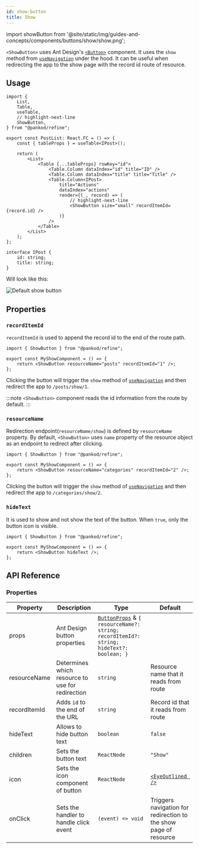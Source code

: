 ```yaml
---
id: show-button
title: Show
---
```


import showButton from '@site/static/img/guides-and-concepts/components/buttons/show/show.png';

`<ShowButton>` uses Ant Design's [`<Button>`](https://ant.design/components/button/) component. It uses the `show` method from [`useNavigation`](/api-references/hooks/navigation/useNavigation.md) under the hood. It can be useful when redirecting the app to the show page with the record id route of resource.

## Usage

```tsx
import {
    List,
    Table,
    useTable,
    // highlight-next-line
    ShowButton,
} from "@pankod/refine";

export const PostList: React.FC = () => {
    const { tableProps } = useTable<IPost>();

    return (
        <List>
            <Table {...tableProps} rowKey="id">
                <Table.Column dataIndex="id" title="ID" />
                <Table.Column dataIndex="title" title="Title" />
                <Table.Column<IPost>
                    title="Actions"
                    dataIndex="actions"
                    render={(_, record) => (
                        // highlight-next-line
                        <ShowButton size="small" recordItemId={record.id} />
                    )}
                />
            </Table>
        </List>
    );
};

interface IPost {
    id: string;
    title: string;
}
```

Will look like this:

<div class="img-container">
    <div class="window">
        <div class="control red"></div>
        <div class="control orange"></div>
        <div class="control green"></div>
    </div>
    <img src={showButton} alt="Default show button" />
</div>

## Properties

### `recordItemId`

`recordItemId` is used to append the record id to the end of the route path.

```tsx 
import { ShowButton } from "@pankod/refine";

export const MyShowComponent = () => {
    return <ShowButton resourceName="posts" recordItemId="1" />;
};
```

Clicking the button will trigger the `show` method of [`useNavigation`](/api-references/hooks/navigation/useNavigation.md) and then redirect the app to `/posts/show/1`.

:::note
`<ShowButton>` component reads the id information from the route by default.
:::

### `resourceName`

Redirection endpoint(`resourceName/show`) is defined by `resourceName` property. By default, `<ShowButton>` uses `name` property of the resource object as an endpoint to redirect after clicking.

```tsx 
import { ShowButton } from "@pankod/refine";

export const MyShowComponent = () => {
    return <ShowButton resourceName="categories" recordItemId="2" />;
};
```

Clicking the button will trigger the `show` method of [`useNavigation`](/api-references/hooks/navigation/useNavigation.md) and then redirect the app to `/categories/show/2`.

### `hideText`

It is used to show and not show the text of the button. When `true`, only the button icon is visible.

```tsx 
import { ShowButton } from "@pankod/refine";

export const MyShowComponent = () => {
    return <ShowButton hideText />;
};
```

## API Reference

### Properties

| Property     | Description                                      | Type                                                                                                                                | Default                                                          |
| ------------ | ------------------------------------------------ | ----------------------------------------------------------------------------------------------------------------------------------- | ---------------------------------------------------------------- |
| props        | Ant Design button properties                     | [`ButtonProps`](https://ant.design/components/button/#API) & `{ resourceName?: string; recordItemId?: string; hideText?: boolean; }` |                                                                  |
| resourceName | Determines which resource to use for redirection | `string`                                                                                                                            | Resource name that it reads from route                           |
| recordItemId | Adds `id` to the end of the URL                  | `string`                                                                                                                            | Record id that it reads from route                               |
| hideText     | Allows to hide button text                       | `boolean`                                                                                                                           | `false`                                                          |
| children     | Sets the button text                             | `ReactNode`                                                                                                                         | `"Show"`                                                         |
| icon         | Sets the icon component of button                | `ReactNode`                                                                                                                         | [`<EyeOutlined />`](https://ant.design/components/icon/)         |
| onClick      | Sets the handler to handle click event           | `(event) => void`                                                                                                                   | Triggers navigation for redirection to the show page of resource |
